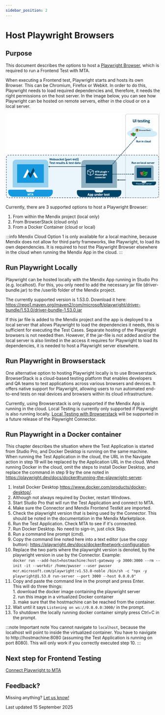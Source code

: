 ```yaml
---
sidebar_position: 2
---
```


# Host Playwright Browsers

## Purpose

This document describes the options to host a [Playwright Browser](https://playwright.dev/java/docs/browsers), which is required to run a Frontend Test with MTA.

When executing a Frontend test, Playwright starts and hosts its own Browser. This can be Chromium, Firefox or Webkit. In order to do this, Playwright needs to load required dependencies and, therefore, it needs the right permissions on the host server. In the image below, you can see how Playwright can be hosted on remote servers, either in the cloud or on a local server.

![Playwright Setup](../images/pw_setup.png)

Currently, there are 3 supported options to host a Playwright Browser:
1. From within the Mendix project (local only)
2. From BrowserStack (cloud only)
3. From a Docker Container (cloud or local)

:::info Mendix Cloud
Option 1 is only available for a local machine, because Mendix does not allow for third party frameworks, like Playwright, to load its own dependencies. It is required to host the Playwright Browser elsewhere in the cloud when running the Mendix App in the cloud.
:::

## Run Playwright Locally

Playwright can be hosted locally with the Mendix App running in Studio Pro (e.g. localhost). For this, you only need to add the necessary jar file (driver-bundle.jar) to the /userlib folder of the Mendix project. 

The currently supported version is 1.53.0. Download it here:<br/>
https://repo1.maven.org/maven2/com/microsoft/playwright/driver-bundle/1.53.0/driver-bundle-1.53.0.jar

If this jar file is added to the Mendix project and the app is deployed to a local server that allows Playwright to load the dependencies it needs, this is sufficient for executing the Test Cases. Separate hosting of the Playwright browsers is not needed then. However, if the jar-file is not added and/or the local server is also limited in the access it requires for Playwright to load its dependencies, it is needed to host a Playwright server elsewhere. 


## Run Playwright in Browserstack

One alternative option to hosting Playwright locally is to use Browserstack. BrowserStack is a cloud-based testing platform that enables developers and QA teams to test applications across various browsers and devices. It offers native support for Playwright, allowing users to run automated end-to-end tests on real devices and browsers within its cloud infrastructure. 

Currently, using Browserstack is only supported if the Mendix App is running in the cloud. 
Local Testing is currently only supported if Playwright is also running locally.
[Local Testing with Browserstack](https://www.browserstack.com/docs/local-testing) will be supported in a future release of the Playwright Connector.

## Run Playwright in a Docker container 

This chapter describes the situation where the Test Application is started from Studio Pro, and Docker Desktop is running on the same machine. When running the Test Application in the cloud, the URL in the Navigate action in step 19 will be replaced by the Application URL in the cloud. When running Docker in the cloud, omit the steps to install Docker Desktop, and replace the command in step 9 by the one noted in https://playwright.dev/docs/docker#running-the-playwright-server.

1.	Install Docker Desktop https://www.docker.com/products/docker-desktop/.
2.	Although not always required by Docker, restart Windows.
3.	Start Studio Pro that will run the Test Application and connect to MTA. 
4.	Make sure the Connector and Mendix Frontend Testkit are imported.
5.	Check the playwright version that is being used by the Connector. 
This should be noted in the documentation in the Mendix Marketplace.
6.	Run the Test Application. Check MTA to see if it's connected.
7.	Run Docker Desktop. No need to sign-in, just click Skip.
8.	Run a command line prompt (cmd).
9.	Copy the command line noted here into a text editor (use the copy button): https://playwright.dev/docs/docker#network-configuration.
10.	Replace the two parts where the playwright version is denoted, by the playwright version in use by the Connector. Example:<br/>
`docker run --add-host=hostmachine:host-gateway -p 3000:3000 --rm --init -it --workdir /home/pwuser --user pwuser mcr.microsoft.com/playwright:v1.53.0-noble /bin/sh -c "npx -y playwright@1.53.0 run-server --port 3000 --host 0.0.0.0"`
11.	Copy and paste the command line in the prompt and press Enter.<br/>This will do three things:<br/>1. download the docker image containing the playwright server<br/>2. run this image in a virtualized Docker container<br/>3. make sure that the hostmachine can be reached from the container.
12.	Wait until it says `Listening on ws://0.0.0.0:3000/` in the prompt.
13.	To shutdown the locally running docker container simply press Ctrl+C in the prompt.

:::note Important note
You cannot navigate to `localhost`, because the localhost will point to inside the virtualized container. You have to navigate to http://hostmachine:8080 (assuming the Test Application is running on port 8080). This will only work if you correctly executed step 10.
:::

## Next step for Frontend Testing

[Connect Playwright to MTA](../connect-mta/connect-playwright-to-mta)

## Feedback?
Missing anything? [Let us know!](mailto:support@menditect.com)

Last updated 15 September 2025